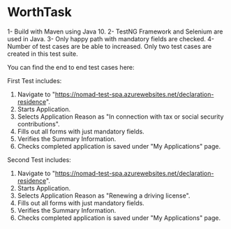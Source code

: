 # WorthTask

1- Build with Maven using Java 10. 
2- TestNG Framework and Selenium are used in Java. 
3- Only happy path with mandatory fields are checked. 
4- Number of test cases are be able to increased. Only two test cases are created in this test suite.


You can find the end to end test cases here:

First Test includes:

1) Navigate to "https://nomad-test-spa.azurewebsites.net/declaration-residence".
2) Starts Application.
3) Selects Application Reason as "In connection with tax or social security contributions".
4) Fills out all forms with just mandatory fields.
5) Verifies the Summary Information.
6) Checks completed application is saved under "My Applications" page.


Second Test includes:
1) Navigate to "https://nomad-test-spa.azurewebsites.net/declaration-residence".
2) Starts Application.
3) Selects Application Reason as "Renewing a driving license".
4) Fills out all forms with just mandatory fields.
5) Verifies the Summary Information.
6) Checks completed application is saved under "My Applications" page.
